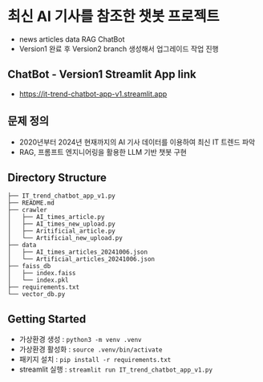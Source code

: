 # 최신 AI 기사를 참조한 챗봇 프로젝트
- news articles data RAG ChatBot
- Version1 완료 후 Version2 branch 생성해서 업그레이드 작업 진행

## ChatBot - Version1 Streamlit App link
- https://it-trend-chatbot-app-v1.streamlit.app

## 문제 정의
- 2020년부터 2024년 현재까지의 AI 기사 데이터를 이용하여 최신 IT 트렌드 파악
- RAG, 프롬프트 엔지니어링을 활용한 LLM 기반 챗봇 구현

## Directory Structure
```
├── IT_trend_chatbot_app_v1.py
├── README.md
├── crawler
│   ├── AI_times_article.py
│   ├── AI_times_new_upload.py
│   ├── Aritificial_article.py
│   └── Artificial_new_upload.py
├── data
│   ├── AI_times_articles_20241006.json
│   └── Artificial_articles_20241006.json
├── faiss_db
│   ├── index.faiss
│   └── index.pkl
├── requirements.txt
└── vector_db.py
```

## Getting Started
- 가상환경 생성 : `python3 -m venv .venv`
- 가상환경 활성화 : `source .venv/bin/activate`
- 패키지 설치 : `pip install -r requirements.txt`
- streamlit 실행 : `streamlit run IT_trend_chatbot_app_v1.py`
